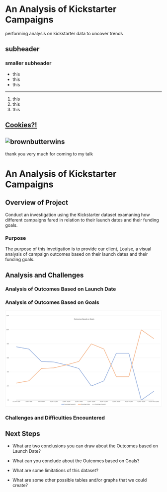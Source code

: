 # An Analysis of Kickstarter Campaigns 
performing analysis on kickstarter data to uncover trends 
## subheader
### smaller subheader
- this
- this
- this
---
1. this
2. this
3. this

[Cookies?!](https://www.halfbakedharvest.com/brown-butter-malted-chocolate-chunk-cookies/)
---
![brownbutterwins](https://i.imgur.com/dUqy1Jt.jpg) 
---

thank you very much for coming to my talk 



# An Analysis of Kickstarter Campaigns 

## Overview of Project
Conduct an investigation using the Kickstarter dataset examaning how different campaigns fared in relation to their launch dates and their funding goals. 

### Purpose
The purpose of this invetigation is to provide our client, Louise, a visual analysis of campaign outcomes based on their launch dates and their funding goals. 

## Analysis and Challenges

### Analysis of Outcomes Based on Launch Date

### Analysis of Outcomes Based on Goals
![Outcomes_vs_Goals](https://github.com/cfusco77/kickstarter-analysis/blob/main/Outcomes_vs_Goals.png) 

### Challenges and Difficulties Encountered

## Next Steps 

- What are two conclusions you can draw about the Outcomes based on Launch Date?

- What can you conclude about the Outcomes based on Goals?

- What are some limitations of this dataset?

- What are some other possible tables and/or graphs that we could create?
